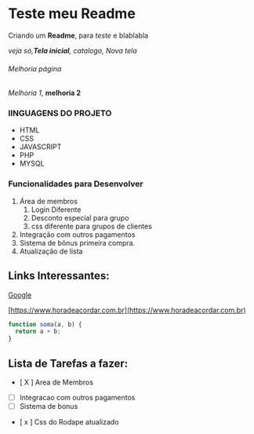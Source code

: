 # Teste meu Readme

Criando um **Readme**, para *teste* e blablabla

_veja só,**Tela inicial**, catalogo, Nova tela_

###### Melhoria página

_Melhoria 1_, __melhoria 2__

### lINGUAGENS DO PROJETO

* HTML
* CSS
* JAVASCRIPT
* PHP
* MYSQL

### Funcionalidades para Desenvolver

1. Área de membros
	1. Login Diferente
	2. Desconto especial para grupo
	3. css diferente para grupos de clientes
2. Integração com outros pagamentos
3. Sistema de bônus primeira compra.
4. Atualização de lista


## Links Interessantes:

[Google](https://www.google.com)

[https://www.horadeacordar.com.br](https://www.horadeacordar.com.br)

```javascript
function soma(a, b) {
  return a + b;
}
```

## Lista de Tarefas a fazer:

- [ X ] Area de Membros
- [ ] Integracao com outros pagamentos
- [ ] Sistema de bonus
- [ x ] Css do Rodape atualizado
